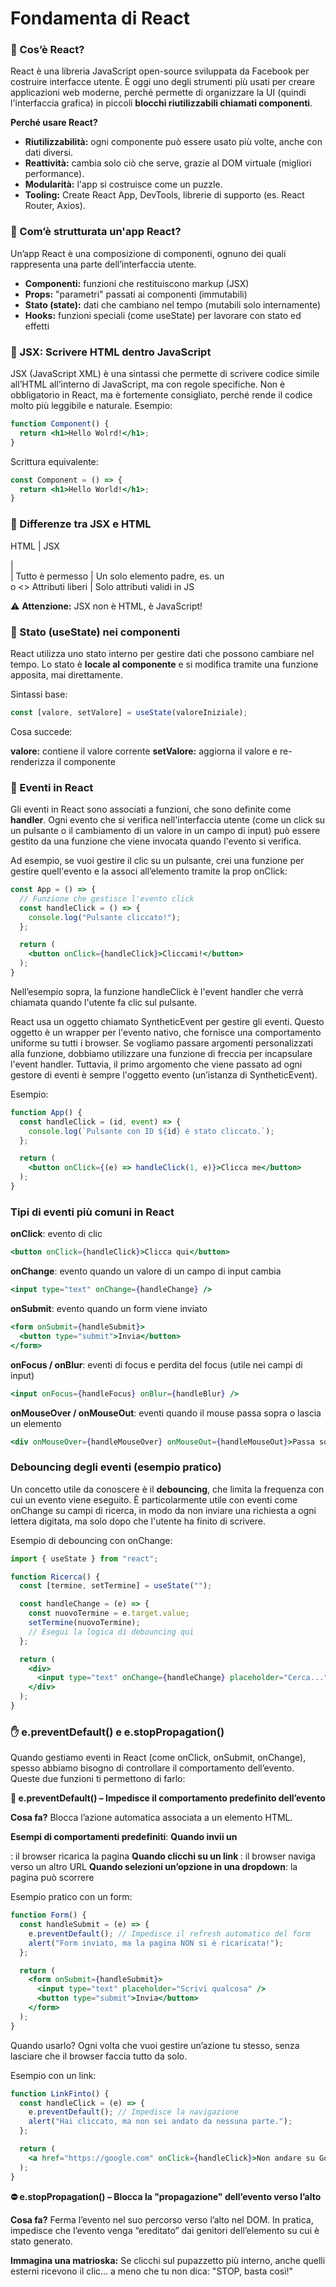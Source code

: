 # Fondamenta di React

### 🔷 Cos’è React?

React è una libreria JavaScript open-source sviluppata da Facebook per costruire interfacce utente. È oggi uno degli strumenti più usati per creare applicazioni web moderne, perché permette di organizzare la UI (quindi l'interfaccia grafica) in piccoli **blocchi riutilizzabili chiamati componenti**.

**Perché usare React?**

- **Riutilizzabilità:** ogni componente può essere usato più volte, anche con dati diversi.
- **Reattività:** cambia solo ciò che serve, grazie al DOM virtuale (migliori performance).
- **Modularità:** l'app si costruisce come un puzzle.
- **Tooling:** Create React App, DevTools, librerie di supporto (es. React Router, Axios).

### 📐 Com’è strutturata un'app React?

Un’app React è una composizione di componenti, ognuno dei quali rappresenta una parte dell’interfaccia utente.

- **Componenti:** funzioni che restituiscono markup (JSX)
- **Props:** "parametri" passati ai componenti (immutabili)
- **Stato (state):** dati che cambiano nel tempo (mutabili solo internamente)
- **Hooks:** funzioni speciali (come useState) per lavorare con stato ed effetti

### 🔷 JSX: Scrivere HTML dentro JavaScript

JSX (JavaScript XML) è una sintassi che permette di scrivere codice simile all’HTML all’interno di JavaScript, ma con regole specifiche. Non è obbligatorio in React, ma è fortemente consigliato, perché rende il codice molto più leggibile e naturale.
Esempio:

```jsx
function Component() {
  return <h1>Hello Wolrd!</h1>;
}
```

Scrittura equivalente:

```jsx
const Component = () => {
  return <h1>Hello World!</h1>;
}
```

### 📌 Differenze tra JSX e HTML

HTML             | JSX
<div class="x">  | <div className="x">
<label for="x">  | <label htmlFor="x">
Tutto è permesso | Un solo elemento padre, es. un <div> o <>
Attributi liberi | Solo attributi validi in JS

⚠️ **Attenzione:** JSX non è HTML, è JavaScript!

### 🔷 Stato (useState) nei componenti
React utilizza uno stato interno per gestire dati che possono cambiare nel tempo. Lo stato è **locale al componente** e si modifica tramite una funzione apposita, mai direttamente.

Sintassi base:

```jsx
const [valore, setValore] = useState(valoreIniziale);
```

Cosa succede:

**valore:** contiene il valore corrente
**setValore:** aggiorna il valore e re-renderizza il componente

### 🔷 Eventi in React

Gli eventi in React sono associati a funzioni, che sono definite come **handler**. Ogni evento che si verifica nell'interfaccia utente (come un click su un pulsante o il cambiamento di un valore in un campo di input) può essere gestito da una funzione che viene invocata quando l'evento si verifica.

Ad esempio, se vuoi gestire il clic su un pulsante, crei una funzione per gestire quell'evento e la associ all’elemento tramite la prop onClick:

```jsx
const App = () => {
  // Funzione che gestisce l'evento click
  const handleClick = () => {
    console.log("Pulsante cliccato!");
  };

  return (
    <button onClick={handleClick}>Cliccami!</button>
  );
}
```

Nell’esempio sopra, la funzione handleClick è l'event handler che verrà chiamata quando l'utente fa clic sul pulsante.

React usa un oggetto chiamato SyntheticEvent per gestire gli eventi. Questo oggetto è un wrapper per l'evento nativo, che fornisce una comportamento uniforme su tutti i browser.
Se vogliamo passare argomenti personalizzati alla funzione, dobbiamo utilizzare una funzione di freccia per incapsulare l'event handler. Tuttavia, il primo argomento che viene passato ad ogni gestore di eventi è sempre l'oggetto evento (un’istanza di SyntheticEvent).

Esempio:

```jsx
function App() {
  const handleClick = (id, event) => {
    console.log(`Pulsante con ID ${id} è stato cliccato.`);
  };

  return (
    <button onClick={(e) => handleClick(1, e)}>Clicca me</button>
  );
}
```

### Tipi di eventi più comuni in React

**onClick**: evento di clic

```jsx
<button onClick={handleClick}>Clicca qui</button>
```

**onChange**: evento quando un valore di un campo di input cambia

```jsx
<input type="text" onChange={handleChange} />
```

**onSubmit**: evento quando un form viene inviato

```jsx
<form onSubmit={handleSubmit}>
  <button type="submit">Invia</button>
</form>
```

**onFocus / onBlur**: eventi di focus e perdita del focus (utile nei campi di input)

```jsx
<input onFocus={handleFocus} onBlur={handleBlur} />
```

**onMouseOver / onMouseOut**: eventi quando il mouse passa sopra o lascia un elemento

```jsx
<div onMouseOver={handleMouseOver} onMouseOut={handleMouseOut}>Passa sopra</div>
```

### Debouncing degli eventi (esempio pratico)

Un concetto utile da conoscere è il **debouncing**, che limita la frequenza con cui un evento viene eseguito. È particolarmente utile con eventi come onChange su campi di ricerca, in modo da non inviare una richiesta a ogni lettera digitata, ma solo dopo che l'utente ha finito di scrivere.

Esempio di debouncing con onChange:

```jsx
import { useState } from "react";

function Ricerca() {
  const [termine, setTermine] = useState("");

  const handleChange = (e) => {
    const nuovoTermine = e.target.value;
    setTermine(nuovoTermine);
    // Esegui la logica di debouncing qui
  };

  return (
    <div>
      <input type="text" onChange={handleChange} placeholder="Cerca..." />
    </div>
  );
}
```

### ✋ e.preventDefault() e e.stopPropagation()

Quando gestiamo eventi in React (come onClick, onSubmit, onChange), spesso abbiamo bisogno di controllare il comportamento dell’evento. Queste due funzioni ti permettono di farlo:

**🛑 e.preventDefault() – Impedisce il comportamento predefinito dell’evento**

**Cosa fa?**
Blocca l’azione automatica associata a un elemento HTML.

**Esempi di comportamenti predefiniti**:
**Quando invii un <form>**: il browser ricarica la pagina
**Quando clicchi su un link <a>**: il browser naviga verso un altro URL
**Quando selezioni un’opzione in una dropdown**: la pagina può scorrere

Esempio pratico con un form:

```jsx
function Form() {
  const handleSubmit = (e) => {
    e.preventDefault(); // Impedisce il refresh automatico del form
    alert("Form inviato, ma la pagina NON si è ricaricata!");
  };

  return (
    <form onSubmit={handleSubmit}>
      <input type="text" placeholder="Scrivi qualcosa" />
      <button type="submit">Invia</button>
    </form>
  );
}
```

Quando usarlo?
Ogni volta che vuoi gestire un’azione tu stesso, senza lasciare che il browser faccia tutto da solo.

Esempio con un link:

```jsx
function LinkFinto() {
  const handleClick = (e) => {
    e.preventDefault(); // Impedisce la navigazione
    alert("Hai cliccato, ma non sei andato da nessuna parte.");
  };

  return (
    <a href="https://google.com" onClick={handleClick}>Non andare su Google</a>
  );
}
```

**⛔ e.stopPropagation() – Blocca la "propagazione" dell’evento verso l’alto**

**Cosa fa?**
Ferma l’evento nel suo percorso verso l’alto nel DOM.
In pratica, impedisce che l’evento venga “ereditato” dai genitori dell’elemento su cui è stato generato.

**Immagina una matrioska:**
Se clicchi sul pupazzetto più interno, anche quelli esterni ricevono il clic... a meno che tu non dica: "STOP, basta così!"